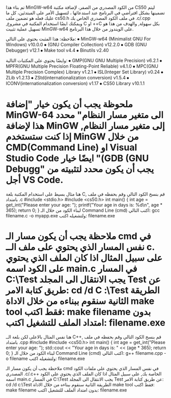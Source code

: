 تم بناء هذا MinGW-w64 من الكود المصدري من الصفر، لإضافة مكتبة CS50 ليتم تضمينها بشكل افتراضي في البرنامج عند استدعائها ، لتسهيل الأمر على المبتدئين، كل ما عليك فعله هو تضمين ملف cs50.h في  ملف الكود المصدري الخاص بك .c/.cpp ,ويمكنك ايضًا استخدام المكتبة في مشروع C او ++C بكل سهولة, والهدف من هذا هو تسهيل عملية تثبيت MinGW-w64 على الويندوز من خلال هذا البرنامج.

ملاحظة: هذا المثبت يحتوي على التالي:
⦁	MinGW-w64 (Minimalist GNU For Windows) v10.0.0
⦁	(GNU Compiler Collection) v12.2.0
⦁	GDB (GNU Debugger) v12.1
⦁	Make tool v4.4
⦁	Binutils v2.40

وايضًا يحتوي على المكتبات التالية:
⦁	GMP(GNU GNU Multiple Precision) v6.2.1
⦁	MPFR(GNU Multiple Precision Floating-Point Reliable) v4.1.0
⦁	MPC(GNU Multiple Precision Complex) Library v1.2.1
⦁	ISL(Integer Set Library) v0.24
⦁	ZLib v1.2.13
⦁	ZStd(internationalization conversion) v1.5.4
⦁	ICONV(internationalization conversion) v1.17
⦁	CS50 Library v10.1.1

ملحوظة يجب أن يكون خيار "إضافة MinGW-64 الى متغير مسار النظام" محدد هذا لإضافة MinGW إلى متغير مسار النظام, إذا كنت ستستخدم MinGW من خلال CMD(Command Line) او Visual Studio Code
ايضًا خيار "(GDB (GNU Debugg" يجب أن يكون محدد لتثبيته من أجل VS Code.
=======================================================================
هنا مثال بسيط على استخدام المكتبة بلغة C, قم بنسخ الكود التالي وقم بحفظه في ملف بامتداد .c
#include <stdio.h>
#include <cs50.h>
int main() {
    int age = get_int("Please enter your age: ");
    printf("Your age in days is: %d\n", age * 365);
    return 0;
}
لبناء الكود من خلال الـ Command Line (cmd) اكتب التالي:
gcc filename.c -o myapp.exe
ولتشغيله اكتب: filename.exe

ملاحظة يجب أن يكون مسار الـ cmd في نفس المسار الذي يحتوي على ملف الــ c. على سبيل المثال اذا كان الملف الذي يحتوي على الكود اسمه main.c في المسار C:\Test
 يجب الانتقال الى المجلد Test عن طريق كتابة الامر: cd /d C :\Test
 الطريقة الثانية سنقوم ببناءه من خلال الاداة make tool فقط اكتب: make filename بدون امتداد الملف للتشغيل اكتب: filename.exe
=============================================================
هنا نفس المثال بالاعلى لكن بلغة الــ C++, قم بنسخ الكود التالي وقم بحفظه في ملف بامتداد .cpp
#include <iostream>
#include <cs50.h>
int main() {
    int age = get_int("Please enter your age: ");
    std::cout << "Your age in days is: " << (age * 365);
    return 0;
}
لبناء الكود من خلال الـ Command Line (cmd) اكتب التالي: g++ filename.cpp -o filename ولتشغيله اكتب: filename.exe

ملاحظة يجب أن يكون مسار الـ cmd في نفس المسار الذي يحتوي على ملفات الكود المصدري .c/.c++ الخاصة بك, على سبيل المثال اذا  كان الملف الذي يحتوي على الكود اسمه main.c في المسار C:\Test يجب الانتقال الى المجلد Test عن طريق كتابة الامر:  cd /d c:\Test
الطريقة الثانية سنقوم ببناءه من خلال الاداة make tool فقط اكتب: make filename بدون امتداد الملف للتشغيل اكتب: filename.exe

    
